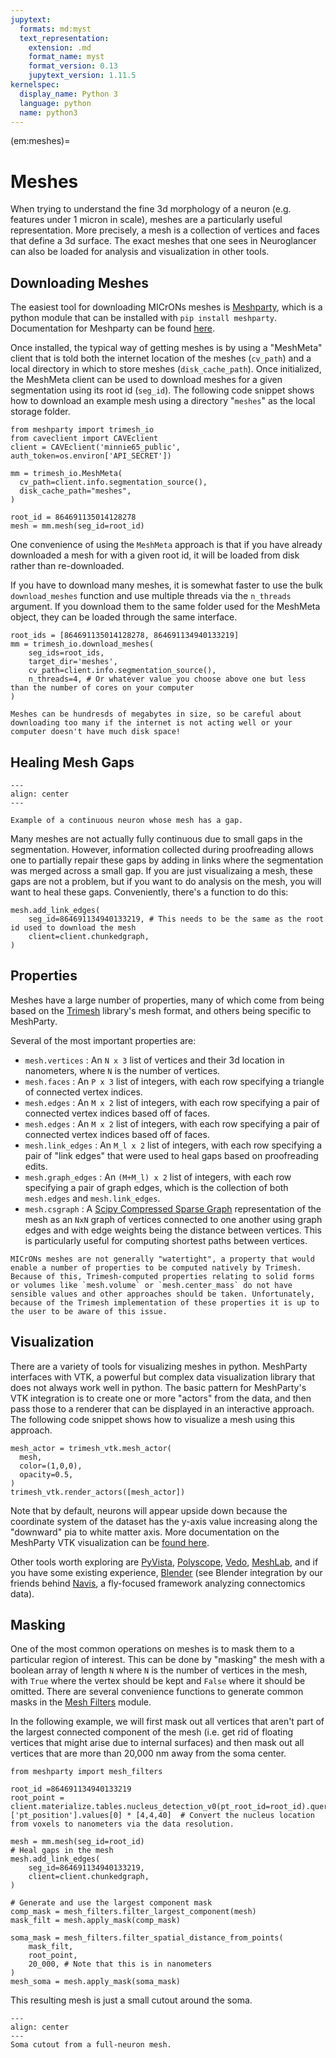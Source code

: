 ```yaml
---
jupytext:
  formats: md:myst
  text_representation:
    extension: .md
    format_name: myst
    format_version: 0.13
    jupytext_version: 1.11.5
kernelspec:
  display_name: Python 3
  language: python
  name: python3
---
```


(em:meshes)=
# Meshes

When trying to understand the fine 3d morphology of a neuron (e.g. features under 1 micron in scale), meshes are a particularly useful representation.
More precisely, a mesh is a collection of vertices and faces that define a 3d surface.
The exact meshes that one sees in Neuroglancer can also be loaded for analysis and visualization in other tools.

## Downloading Meshes

The easiest tool for downloading MICrONs meshes is [Meshparty](https://github.com/sdorkenw/MeshParty), which is a python module that can be installed with `pip install meshparty`.
Documentation for Meshparty can be found [here](https://meshparty.readthedocs.io/en/latest/).

Once installed, the typical way of getting meshes is by using a "MeshMeta" client that is told both the internet location of the meshes (`cv_path`) and a local directory in which to store meshes (`disk_cache_path`).
Once initialized, the MeshMeta client can be used to download meshes for a given segmentation using its root id (`seg_id`).
The following code snippet shows how to download an example mesh using a directory "`meshes`" as the local storage folder. 

```{code-block} python
from meshparty import trimesh_io
from caveclient import CAVEclient
client = CAVEclient('minnie65_public', auth_token=os.environ['API_SECRET'])

mm = trimesh_io.MeshMeta(
  cv_path=client.info.segmentation_source(),
  disk_cache_path="meshes",
)

root_id = 864691135014128278
mesh = mm.mesh(seg_id=root_id)
```

One convenience of using the `MeshMeta` approach is that if you have already downloaded a mesh for with a given root id, it will be loaded from disk rather than re-downloaded.

If you have to download many meshes, it is somewhat faster to use the bulk `download_meshes` function and use multiple threads via the `n_threads` argument. If you download them to the same folder used for the MeshMeta object, they can be loaded through the same interface.

```{code-block} python
root_ids = [864691135014128278, 864691134940133219]
mm = trimesh_io.download_meshes(
    seg_ids=root_ids,
    target_dir='meshes',
    cv_path=client.info.segmentation_source(),
    n_threads=4, # Or whatever value you choose above one but less than the number of cores on your computer
)
```

```{note}
Meshes can be hundresds of megabytes in size, so be careful about downloading too many if the internet is not acting well or your computer doesn't have much disk space!
```

## Healing Mesh Gaps

```{figure} img/mesh-discontinuity.png
---
align: center
---

Example of a continuous neuron whose mesh has a gap.
```

Many meshes are not actually fully continuous due to small gaps in the segmentation.
However, information collected during proofreading allows one to partially repair these gaps by adding in links where the segmentation was merged across a small gap.
If you are just visualizaing a mesh, these gaps are not a problem, but if you want to do analysis on the mesh, you will want to heal these gaps.
Conveniently, there's a function to do this:

```{code-block} python
mesh.add_link_edges(
    seg_id=864691134940133219, # This needs to be the same as the root id used to download the mesh
    client=client.chunkedgraph,
)
```

## Properties

Meshes have a large number of properties, many of which come from being based on the [Trimesh](https://trimsh.org/) library's mesh format, and others being specific to MeshParty.

Several of the most important properties are:
* `mesh.vertices` : An `N x 3` list of vertices and their 3d location in nanometers, where `N` is the number of vertices.
* `mesh.faces` : An `P x 3` list of integers, with each row specifying a triangle of connected vertex indices.
* `mesh.edges` : An `M x 2` list of integers, with each row specifying a pair of connected vertex indices based off of faces.
* `mesh.edges` : An `M x 2` list of integers, with each row specifying a pair of connected vertex indices based off of faces.
* `mesh.link_edges` : An `M_l x 2` list of integers, with each row specifying a pair of "link edges" that were used to heal gaps based on proofreading edits.
* `mesh.graph_edges` : An `(M+M_l) x 2` list of integers, with each row specifying a pair of graph edges, which is the collection of both `mesh.edges` and `mesh.link_edges`.
* `mesh.csgraph` : A [Scipy Compressed Sparse Graph](https://docs.scipy.org/doc/scipy/reference/sparse.csgraph.html) representation of the mesh as an `NxN` graph of vertices connected to one another using graph edges and with edge weights being the distance between vertices. This is particularly useful for computing shortest paths between vertices.

```{Important}
MICrONs meshes are not generally "watertight", a property that would enable a number of properties to be computed natively by Trimesh. Because of this, Trimesh-computed properties relating to solid forms or volumes like `mesh.volume` or `mesh.center_mass` do not have sensible values and other approaches should be taken. Unfortunately, because of the Trimesh implementation of these properties it is up to the user to be aware of this issue.
```

## Visualization

There are a variety of tools for visualizing meshes in python.
MeshParty interfaces with VTK, a powerful but complex data visualization library that does not always work well in python.
The basic pattern for MeshParty's VTK integration is to create one or more "actors" from the data, and then pass those to a renderer that can be displayed in an interactive approach.
The following code snippet shows how to visualize a mesh using this approach.

```{code-block} python
mesh_actor = trimesh_vtk.mesh_actor(
  mesh,
  color=(1,0,0),
  opacity=0.5,
)
trimesh_vtk.render_actors([mesh_actor])
```

Note that by default, neurons will appear upside down because the coordinate system of the dataset has the y-axis value increasing along the "downward" pia to white matter axis.
More documentation on the MeshParty VTK visualization can be [found here](https://meshparty.readthedocs.io/en/latest/source/meshparty.html).

Other tools worth exploring are [PyVista](https://docs.pyvista.org/), [Polyscope](https://polyscope.run/), [Vedo](https://vedo.embl.es/), [MeshLab](https://www.meshlab.net/), and if you have some existing experience, [Blender](https://www.blender.org/) (see Blender integration by our friends behind [Navis](https://navis.readthedocs.io/en/latest/source/blender.html), a fly-focused framework analyzing connectomics data).

## Masking

One of the most common operations on meshes is to mask them to a particular region of interest.
This can be done by "masking" the mesh with a boolean array of length `N` where `N` is the number of vertices in the mesh, with `True` where the vertex should be kept and `False` where it should be omitted.
There are several convenience functions to generate common masks in the [Mesh Filters](https://meshparty.readthedocs.io/en/latest/source/meshparty.html#module-meshparty.mesh_filters) module.

In the following example, we will first mask out all vertices that aren't part of the largest connected component of the mesh (i.e. get rid of floating vertices that might arise due to internal surfaces) and then mask out all vertices that are more than 20,000 nm away from the soma center.

```{code-block} python
from meshparty import mesh_filters

root_id =864691134940133219 
root_point = client.materialize.tables.nucleus_detection_v0(pt_root_id=root_id).query()['pt_position'].values[0] * [4,4,40]  # Convert the nucleus location from voxels to nanometers via the data resolution.

mesh = mm.mesh(seg_id=root_id)
# Heal gaps in the mesh
mesh.add_link_edges(
    seg_id=864691134940133219,
    client=client.chunkedgraph,
)

# Generate and use the largest component mask
comp_mask = mesh_filters.filter_largest_component(mesh)
mask_filt = mesh.apply_mask(comp_mask)

soma_mask = mesh_filters.filter_spatial_distance_from_points(
    mask_filt,
    root_point,
    20_000, # Note that this is in nanometers
)
mesh_soma = mesh.apply_mask(soma_mask)
```

This resulting mesh is just a small cutout around the soma.

```{figure} img/soma_mesh_cutout.png
---
align: center
---
Soma cutout from a full-neuron mesh.
```
